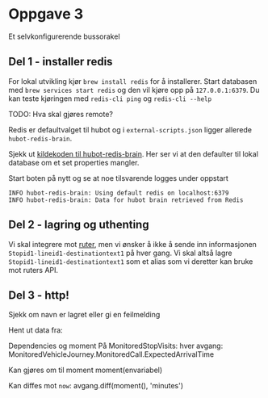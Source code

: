# Oppgave 3

Et selvkonfigurerende bussorakel

## Del 1 - installer redis

For lokal utvikling kjør `brew install redis` for å installerer. Start databasen med `brew services start redis` og den vil kjøre opp på `127.0.0.1:6379`. Du kan teste kjøringen med `redis-cli ping` og `redis-cli --help`

TODO: Hva skal gjøres remote?

Redis er defaultvalget til hubot og i `external-scripts.json` ligger allerede `hubot-redis-brain`. 

Sjekk ut [kildekoden til hubot-redis-brain](https://github.com/hubot-scripts/hubot-redis-brain/blob/master/src/redis-brain.coffee). Her ser vi at den defaulter til lokal database om et set properties mangler.

Start boten på nytt og se at noe tilsvarende logges under oppstart
```
INFO hubot-redis-brain: Using default redis on localhost:6379
INFO hubot-redis-brain: Data for hubot brain retrieved from Redis
```

## Del 2 - lagring og uthenting

Vi skal integrere mot [ruter](http://reisapi.ruter.no/Help/Api/GET-Favourites-GetFavourites_favouritesRequest), men vi ønsker å ikke å sende inn informasjonen `Stopid1-lineid1-destinationtext1` på hver gang. Vi skal altså lagre `Stopid1-lineid1-destinationtext1` som et alias som vi deretter kan bruke mot ruters API.



## Del 3 - http!

Sjekk om navn er lagret eller gi en feilmelding

Hent ut data fra:

Dependencies og moment
På MonitoredStopVisits:
hver avgang:
MonitoredVehicleJourney.MonitoredCall.ExpectedArrivalTime

Kan gjøres om til moment moment(envariabel)

Kan diffes mot `now`: avgang.diff(moment(), 'minutes') 

